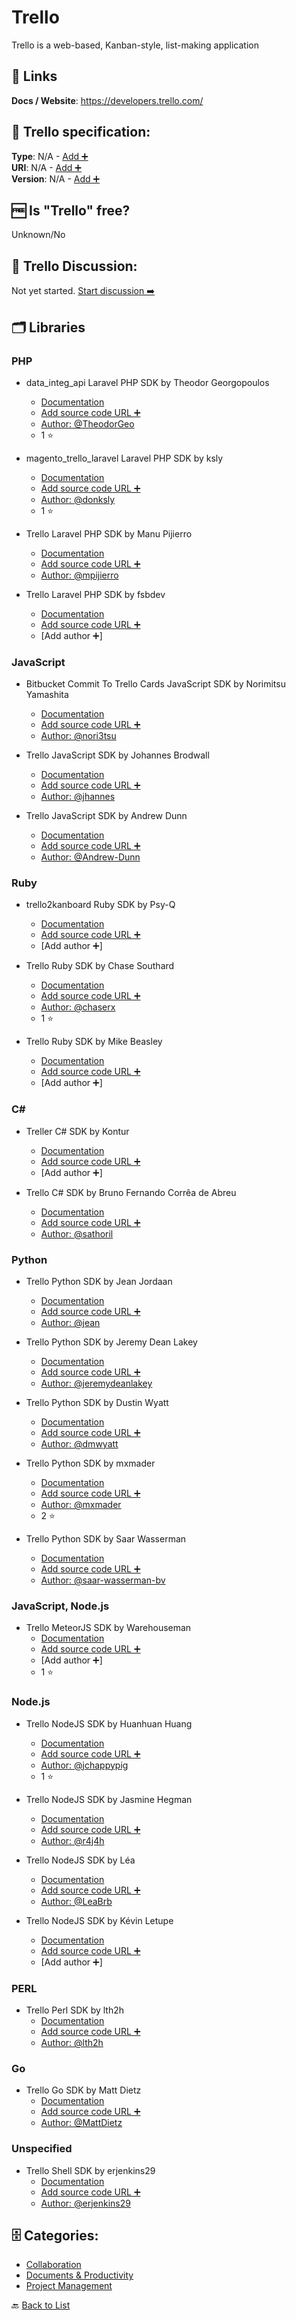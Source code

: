 # Trello
Trello is a web-based, Kanban-style, list-making application

##  🔗 Links
**Docs / Website**: https://developers.trello.com/

## 🧬 Trello specification:
**Type**: N/A - [Add ➕](https://github.com/apis-list/apis-list/edit/main/apis-list.yaml)  
**URI**: N/A - [Add ➕](https://github.com/apis-list/apis-list/edit/main/apis-list.yaml)  
**Version**: N/A - [Add ➕](https://github.com/apis-list/apis-list/edit/main/apis-list.yaml)

## 🆓 Is "Trello" free?
Unknown/No  

## 💬 Trello Discussion:
Not yet started. [Start discussion ➡️](https://github.com/apis-list/apis-list/discussions/new)

## 🗂️ Libraries
### PHP
- data_integ_api Laravel PHP SDK by Theodor Georgopoulos
    - [Documentation](https://github.com/TheodorGeo/data_integ_api)
    - [Add source code URL ➕]()
    - [Author: @TheodorGeo](https://github.com/TheodorGeo)
    - 1 ⭐

- magento_trello_laravel Laravel PHP SDK by ksly
    - [Documentation](https://github.com/donksly/magento_trello_laravel)
    - [Add source code URL ➕]()
    - [Author: @donksly](https://github.com/donksly)
    - 1 ⭐

- Trello Laravel PHP SDK by Manu Pijierro
    - [Documentation](https://github.com/mpijierro/laratrell)
    - [Add source code URL ➕]()
    - [Author: @mpijierro](https://github.com/mpijierro)

- Trello Laravel PHP SDK by fsbdev
    - [Documentation](https://github.com/fsbdev/trello-client)
    - [Add source code URL ➕]()
    - [Add author ➕]

### JavaScript
- Bitbucket Commit To Trello Cards JavaScript SDK by Norimitsu Yamashita
    - [Documentation](https://github.com/nori3tsu/bitbucket-commit-to-trello-card)
    - [Add source code URL ➕]()
    - [Author: @nori3tsu](https://github.com/nori3tsu)

- Trello JavaScript SDK by Johannes Brodwall
    - [Documentation](https://github.com/jhannes/wassup-trello)
    - [Add source code URL ➕]()
    - [Author: @jhannes](https://github.com/jhannes)

- Trello JavaScript SDK by Andrew Dunn
    - [Documentation](https://github.com/Andrew-Dunn/trello-burndown)
    - [Add source code URL ➕]()
    - [Author: @Andrew-Dunn](https://github.com/Andrew-Dunn)

### Ruby
- trello2kanboard Ruby SDK by Psy-Q
    - [Documentation](https://gitlab.com/psy-q/trello2kanboard)
    - [Add source code URL ➕]()
    - [Add author ➕]

- Trello Ruby SDK by Chase Southard
    - [Documentation](https://github.com/chaserx/trellist)
    - [Add source code URL ➕]()
    - [Author: @chaserx](https://github.com/chaserx)
    - 1 ⭐

- Trello Ruby SDK by Mike Beasley
    - [Documentation](https://github.com/mbeasley/ctrl)
    - [Add source code URL ➕]()
    - [Add author ➕]

### C#
- Treller C# SDK by Kontur
    - [Documentation](https://github.com/skbkontur/Treller)
    - [Add source code URL ➕]()
    - [Add author ➕]

- Trello C# SDK by Bruno Fernando Corrêa de Abreu
    - [Documentation](https://github.com/sathoril/Dashboards)
    - [Add source code URL ➕]()
    - [Author: @sathoril](https://github.com/sathoril)

### Python
- Trello Python SDK by Jean Jordaan
    - [Documentation](https://github.com/jean/trollop)
    - [Add source code URL ➕]()
    - [Author: @jean](https://github.com/jean)

- Trello Python SDK by Jeremy Dean Lakey
    - [Documentation](https://github.com/jeremydeanlakey/jello)
    - [Add source code URL ➕]()
    - [Author: @jeremydeanlakey](https://github.com/jeremydeanlakey)

- Trello Python SDK by Dustin Wyatt
    - [Documentation](https://github.com/dmwyatt/rose_trellis)
    - [Add source code URL ➕]()
    - [Author: @dmwyatt](https://github.com/dmwyatt)

- Trello Python SDK by mxmader
    - [Documentation](https://github.com/mxmader/trello-reporting)
    - [Add source code URL ➕]()
    - [Author: @mxmader](https://github.com/mxmader)
    - 2 ⭐

- Trello Python SDK by Saar Wasserman
    - [Documentation](https://github.com/saar-wasserman-bv/trellomanager_project)
    - [Add source code URL ➕]()
    - [Author: @saar-wasserman-bv](https://github.com/saar-wasserman-bv)

### JavaScript, Node.js
- Trello MeteorJS SDK by Warehouseman
    - [Documentation](https://github.com/warehouseman/meteor-node-trello)
    - [Add source code URL ➕]()
    - [Add author ➕]
    - 1 ⭐

### Node.js
- Trello NodeJS SDK by Huanhuan Huang
    - [Documentation](https://github.com/jchappypig/trello-manager-node)
    - [Add source code URL ➕]()
    - [Author: @jchappypig](https://github.com/jchappypig)
    - 1 ⭐

- Trello NodeJS SDK by Jasmine Hegman
    - [Documentation](https://github.com/r4j4h/trello-card-lister)
    - [Add source code URL ➕]()
    - [Author: @r4j4h](https://github.com/r4j4h)

- Trello NodeJS SDK by Léa
    - [Documentation](https://github.com/LeaBrb/appli-trello-nodejs)
    - [Add source code URL ➕]()
    - [Author: @LeaBrb](https://github.com/LeaBrb)

- Trello NodeJS SDK by Kévin Letupe
    - [Documentation](https://github.com/KevinL59/trello-export)
    - [Add source code URL ➕]()
    - [Add author ➕]

### PERL
- Trello Perl SDK by lth2h
    - [Documentation](https://github.com/lth2h/perl-trello)
    - [Add source code URL ➕]()
    - [Author: @lth2h](https://github.com/lth2h)

### Go
- Trello Go SDK by Matt Dietz
    - [Documentation](https://github.com/Cerberus98/trello_go)
    - [Add source code URL ➕]()
    - [Author: @MattDietz](https://github.com/MattDietz)

### Unspecified
- Trello Shell SDK by erjenkins29
    - [Documentation](https://github.com/erjenkins29/trello-reports)
    - [Add source code URL ➕]()
    - [Author: @erjenkins29](https://github.com/erjenkins29)


## 🗄️ Categories:
- [Collaboration](https://github.com/apis-list/apis-list#collaboration-)
- [Documents & Productivity](https://github.com/apis-list/apis-list#documents--productivity-)
- [Project Management](https://github.com/apis-list/apis-list#project-management-)

🔙  [Back to List](https://github.com/apis-list/apis-list)
